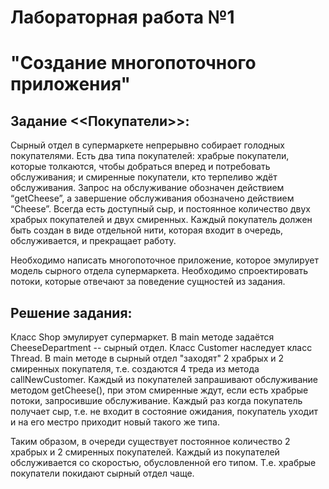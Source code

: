 # Лабораторная работа №1

# "Создание многопоточного приложения"

## Задание <<Покупатели>>: 

Сырный отдел в супермаркете непрерывно собирает голодных покупателями. Есть два типа покупателей:
храбрые покупатели, которые толкаются, чтобы добраться вперед и потребовать обслуживания; и смиренные
покупатели, кто терпеливо ждёт обслуживания. Запрос на обслуживание обозначен действием “getCheese”, а
завершение обслуживания обозначено действием “Cheese”. Всегда есть доступный сыр, и постоянное количество двух
храбрых покупателей и двух смиренных. Каждый покупатель должен быть создан в виде отдельной нити, которая
входит в очередь, обслуживается, и прекращает работу.

Необходимо написать многопоточное приложение, которое эмулирует модель сырного отдела супермаркета. Необходимо спроектировать потоки, 
которые отвечают за поведение сущностей из задания.

## Решение задания:

Класс Shop эмулирует супермаркет. В main методе задаётся CheeseDepartment -- сырный отдел. Класс Customer наследует 
класс Thread. В main методе в сырный отдел "заходят" 2 храбрых и 2 смиренных покупателя, т.е. создаются 4 треда из 
метода callNewCustomer. Каждый из покупателей запрашивают обслуживание методом getCheese(), при этом смиренные ждут,
если есть храбрые потоки, запросившие обслуживание. Каждый раз когда покупатель получает сыр, т.е. не входит в состояние
ожидания, покупатель уходит и на его местро приходит новый такого же типа.

Таким образом, в очереди существует постоянное количество 2 храбрых и 2 смиренных покупателей. Каждый из покупателей
обслуживается со скоростью, обусловленной его типом. Т.е. храбрые покупатели покидают сырный отдел чаще.
